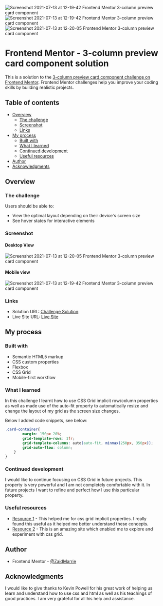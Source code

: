 ![Screenshot 2021-07-13 at 12-19-42 Frontend Mentor 3-column preview card component](https://user-images.githubusercontent.com/84665360/125435740-234fece9-440f-443e-bb86-8d3b178a80de.png)
![Screenshot 2021-07-13 at 12-19-42 Frontend Mentor 3-column preview card component](https://user-images.githubusercontent.com/84665360/125435767-d917ab58-4e8e-4cb9-b62f-5b1776960c34.png)
![Screenshot 2021-07-13 at 12-20-05 Frontend Mentor 3-column preview card component](https://user-images.githubusercontent.com/84665360/125435780-25b618de-2a60-4864-94b5-bbf300d48286.png)
# Frontend Mentor - 3-column preview card component solution

This is a solution to the [3-column preview card component challenge on Frontend Mentor](https://www.frontendmentor.io/challenges/3column-preview-card-component-pH92eAR2-). Frontend Mentor challenges help you improve your coding skills by building realistic projects. 

## Table of contents

- [Overview](#overview)
  - [The challenge](#the-challenge)
  - [Screenshot](#screenshot)
  - [Links](#links)
- [My process](#my-process)
  - [Built with](#built-with)
  - [What I learned](#what-i-learned)
  - [Continued development](#continued-development)
  - [Useful resources](#useful-resources)
- [Author](#author)
- [Acknowledgments](#acknowledgments)

## Overview

### The challenge

Users should be able to:

- View the optimal layout depending on their device's screen size
- See hover states for interactive elements

### Screenshot

#### Desktop View

![Screenshot 2021-07-13 at 12-20-05 Frontend Mentor 3-column preview card component](https://user-images.githubusercontent.com/84665360/125435842-db241edf-3c02-418d-85a9-19aa23418b8a.png)

#### Mobile view

![Screenshot 2021-07-13 at 12-19-42 Frontend Mentor 3-column preview card component](https://user-images.githubusercontent.com/84665360/125435871-4e836fff-4374-497b-beda-cef41cbfe850.png)

### Links

- Solution URL: [Challenge Solution](https://your-solution-url.com)
- Live Site URL: [Live Site](https://zaidmarrie.github.io/3-column-preview-card/)

## My process

### Built with

- Semantic HTML5 markup
- CSS custom properties
- Flexbox
- CSS Grid
- Mobile-first workflow

### What I learned

In this challenge I learnt how to use CSS Grid implicit row/column properties as well as made use of the auto-fit property to automatically resize and change the layout of my grid as the screen size changes.

Below I added code snippets, see below:

```css
.card-container{
        margin: 150px 20%;
        grid-template-rows: 1fr;
        grid-template-columns: auto(auto-fit, minmax(250px, 350px));
        grid-auto-flow: column;
    }
}
```

### Continued development

I would like to continue focusing on CSS Grid in future projects. This property is very powerful and I am not completely comfortable with it. In future projects I want to refine and perfect how I use this particular property.

### Useful resources

- [Resource 1](https://youtu.be/cMWnIX3ukLI) - This helped me for css grid implicit properties. I really found this useful as it helped me better understand these concepts.
- [Resource 2](https://cssgridgarden.com/) - This is an amazing site which enabled me to explore and experiment with css grid.

## Author

- Frontend Mentor - [@ZaidMarrie](https://www.frontendmentor.io/profile/ZaidMarrie)

## Acknowledgments

I would like to give thanks to Kevin Powell for his great work of helping us learn and understand how to use css and html as well as his teachings of good practices. I am very grateful for all his help and assistance.
